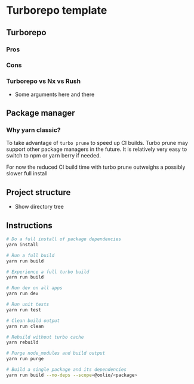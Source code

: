 # Turborepo template

## Turborepo

### Pros

### Cons

### Turborepo vs Nx vs Rush

- Some arguments here and there

## Package manager

### Why yarn classic?

To take advantage of `turbo prune` to speed up CI builds. Turbo prune may support other package managers in the future. It is relatively very easy to switch to npm or yarn berry if needed.

For now the reduced CI build time with turbo prune outweighs a possibly slower full install

## Project structure

- Show directory tree

## Instructions

```bash
# Do a full install of package dependencies
yarn install

# Run a full build
yarn run build

# Experience a full turbo build
yarn run build

# Run dev on all apps
yarn run dev

# Run unit tests
yarn run test

# Clean build output
yarn run clean

# Rebuild without turbo cache
yarn rebuild

# Purge node_modules and build output
yarn run purge

# Build a single package and its dependencies
yarn run build --no-deps --scope=@oolio/<package>
```

